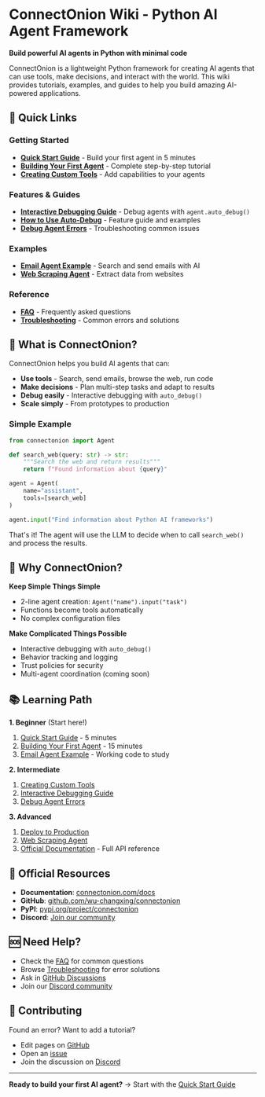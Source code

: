 # ConnectOnion Wiki - Python AI Agent Framework

**Build powerful AI agents in Python with minimal code**

ConnectOnion is a lightweight Python framework for creating AI agents that can use tools, make decisions, and interact with the world. This wiki provides tutorials, examples, and guides to help you build amazing AI-powered applications.

## 🚀 Quick Links

### Getting Started
- **[Quick Start Guide](Quick-Start)** - Build your first agent in 5 minutes
- **[Building Your First Agent](Tutorials/Building-Your-First-Agent)** - Complete step-by-step tutorial
- **[Creating Custom Tools](Tutorials/Creating-Custom-Tools)** - Add capabilities to your agents

### Features & Guides
- **[Interactive Debugging Guide](Tutorials/Interactive-Debugging-Guide)** - Debug agents with `agent.auto_debug()`
- **[How to Use Auto-Debug](How-To/Use-Auto-Debug)** - Feature guide and examples
- **[Debug Agent Errors](How-To/Debug-Agent-Errors)** - Troubleshooting common issues

### Examples
- **[Email Agent Example](Examples/Email-Agent-Example)** - Search and send emails with AI
- **[Web Scraping Agent](Examples/Web-Scraping-Agent)** - Extract data from websites

### Reference
- **[FAQ](FAQ)** - Frequently asked questions
- **[Troubleshooting](Troubleshooting)** - Common errors and solutions

## 📖 What is ConnectOnion?

ConnectOnion helps you build AI agents that can:
- **Use tools** - Search, send emails, browse the web, run code
- **Make decisions** - Plan multi-step tasks and adapt to results
- **Debug easily** - Interactive debugging with `auto_debug()`
- **Scale simply** - From prototypes to production

### Simple Example

```python
from connectonion import Agent

def search_web(query: str) -> str:
    """Search the web and return results"""
    return f"Found information about {query}"

agent = Agent(
    name="assistant",
    tools=[search_web]
)

agent.input("Find information about Python AI frameworks")
```

That's it! The agent will use the LLM to decide when to call `search_web()` and process the results.

## 🎯 Why ConnectOnion?

**Keep Simple Things Simple**
- 2-line agent creation: `Agent("name").input("task")`
- Functions become tools automatically
- No complex configuration files

**Make Complicated Things Possible**
- Interactive debugging with `auto_debug()`
- Behavior tracking and logging
- Trust policies for security
- Multi-agent coordination (coming soon)

## 📚 Learning Path

**1. Beginner** (Start here!)
1. [Quick Start Guide](Quick-Start) - 5 minutes
2. [Building Your First Agent](Tutorials/Building-Your-First-Agent) - 15 minutes
3. [Email Agent Example](Examples/Email-Agent-Example) - Working code to study

**2. Intermediate**
1. [Creating Custom Tools](Tutorials/Creating-Custom-Tools)
2. [Interactive Debugging Guide](Tutorials/Interactive-Debugging-Guide)
3. [Debug Agent Errors](How-To/Debug-Agent-Errors)

**3. Advanced**
1. [Deploy to Production](How-To/Deploy-To-Production)
2. [Web Scraping Agent](Examples/Web-Scraping-Agent)
3. [Official Documentation](https://connectonion.com/docs) - Full API reference

## 🔗 Official Resources

- **Documentation**: [connectonion.com/docs](https://connectonion.com/docs)
- **GitHub**: [github.com/wu-changxing/connectonion](https://github.com/wu-changxing/connectonion)
- **PyPI**: [pypi.org/project/connectonion](https://pypi.org/project/connectonion)
- **Discord**: [Join our community](https://discord.gg/4xfD9k8AUF)

## 🆘 Need Help?

- Check the [FAQ](FAQ) for common questions
- Browse [Troubleshooting](Troubleshooting) for error solutions
- Ask in [GitHub Discussions](https://github.com/wu-changxing/connectonion/discussions)
- Join our [Discord community](https://discord.gg/4xfD9k8AUF)

## 📝 Contributing

Found an error? Want to add a tutorial?
- Edit pages on [GitHub](https://github.com/wu-changxing/connectonion/tree/main/wiki)
- Open an [issue](https://github.com/wu-changxing/connectonion/issues)
- Join the discussion on [Discord](https://discord.gg/4xfD9k8AUF)

---

**Ready to build your first AI agent?** → Start with the [Quick Start Guide](Quick-Start)
